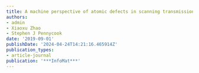 ```yaml
---
title: A machine perspective of atomic defects in scanning transmission electron microscopy
authors:
- admin
- Xiaoxu Zhao
- Stephen J Pennycook
date: '2019-09-01'
publishDate: '2024-04-24T14:21:16.465914Z'
publication_types:
- article-journal
publication: '***InfoMat***'
---
```

